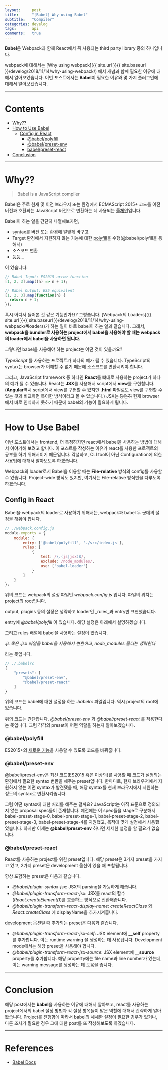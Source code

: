 ```yaml
---
layout:     post
title:      "[Babel] Why using Babel"
subtitle:   "Compiler"
categories: develog
tags:       api
comments:   true
---
```


**Babel**은 Webpack과 함께 React에서 꼭 사용되는 third party library 중의 하나입니다.

webpack에 대해서는 [Why using webpack]({{ site.url }}{{ site.baseurl }}/develog/2018/11/14/why-using-webpack/) 에서 개념과 함께 필요한 이유에 대해서 알아보았습니다. 이번 포스트에서는 **Babel**이 필요한 이유와 몇 가지 플러그인에 대해서 알아보겠습니다.

---

# Contents

* [Why??](#why)
* [How to Use Babel](#how-to-use-babel)
  * [Config in React](#config-in-react)
    * [@babel/polyfill](#babelpolyfill)
    * [@babel/preset-env](#babelpreset-env)
    * [babel/preset-react](#babelpreset-react)
* [Conclusion](#conclusion)

---

# Why??

> Babel is a JavaScript compiler

Babel은 주로 현재 및 이전 브라우저 또는 환경에서 ECMAScript 2015+ 코드를 이전 버전과 호환되는 JavaScript 버전으로 변환하는 데 사용되는 [툴체인](https://ko.wikipedia.org/wiki/%ED%88%B4%EC%B2%B4%EC%9D%B8)입니다.

Babel이 하는 일을 간단히 나열해보자면,

* syntax를 버전 또는 환경에 알맞게 바꾸고
* Target 환경에서 지원하지 않는 기능에 대한 [polyfill](https://en.wikipedia.org/wiki/Polyfill_(programming))을 수행(@babel/polyfill을 통해서)
* 소스코드 변환
* [등등](https://babeljs.io/videos.html)...

이 있습니다.

```js
// Babel Input: ES2015 arrow function
[1, 2, 3].map((n) => n + 1);

// Babel Output: ES5 equivalent
[1, 2, 3].map(function(n) {
  return n + 1;
});
```

혹시 어디서 들어본 것 같은 기능인가요? 그렇습니다. [Webpack의 Loaders]({{ site.url }}{{ site.baseurl }}/develog/2018/11/14/why-using-webpack/#loaders)가 하는 일이 바로 babel이 하는 일과 같습니다. 그래서, **webpack을 bundler로 사용하는 project에서 babel을 사용해야 할 때는 webpack의 loader에서 babel을 사용하면 됩니다.**

그렇다면 babel을 사용해야 하는 project는 어떤 것이 있을까요?

_TypeScript_ 를 사용하는 프로젝트가 하나의 예가 될 수 있습니다. TypeScript의 syntax는 browser가 이해할 수 없기 때문에 소스코드를 변환시켜야 합니다.

그리고, JavaScript framework 중 하나인 **React**를 뼈대로 사용하는 project가 하나의 예가 될 수 있습니다. React는 **JSX**를 사용해서 script에서 **view**를 구현합니다. (**Angular**역시 script에서 view를 구현할 수 있지만 **.html** 파일로도 view를 구현할 수 있는 것과 비교하면 특이한 방식이라고 볼 수 있습니다.) JSX는 ~~당연히~~ 현재 browser에서 바로 인식하지 못하기 때문에 babel의 기능이 필요하게 됩니다.

---

# How to Use Babel

이번 포스트에서는 frontend, 더 특정하자면 react에서 babel을 사용하는 방법에 대해서 이야기해 보려고 합니다. 이 포스트를 작성하는 이유가 react를 사용한 프로젝트의 공부를 하기 위해서이기 때문입니다. 각설하고, CLI tool이 아닌 Configuration에 의한 사용법에 대해서 알아보도록 하겠습니다.

Webpack의 loader로서 Babel을 이용할 때는 **File-relative** 방식의 config를 사용할 수 있습니다. Project-wide 방식도 있지만, 여기서는 File-relative 방식만을 다루도록 하겠습니다.

## Config in React

Babel을 webpack의 loader로 사용하기 위해서는, webpack과 babel 두 군데의 설정을 해줘야 합니다.

```js
// ./webpack.config.js
module.exports = {
    module: {
        entry: ['@babel/polyfill', './src/index.js'],
        rules: [
            {
                test: /\.(js|jsx)$/,
                exclude: /node_modules/,
                use: ['babel-loader']
            }
        ]
    }
};
```

위의 코드는 webpack의 설정 파일인 _webpack.config.js_ 입니다. 파일의 위치는 project의 root입니다.

output, plugins 등의 설정은 생략하고 loader인 _rules_과 entry만 표현했습니다.

entry에 _@babel/polyfill_ 이 있습니다. 해당 설정은 아래에서 설명하겠습니다.

그리고 rules 배열에 babel을 사용하는 설정이 있습니다.

*.js 혹은 .jsx 파일을 babel을 사용해서 변환하고, node_modules 폴더는 생략한다*

라는 뜻입니다.

```js
// ./.babelrc
{
    "presets": [
        "@babel/preset-env",
        "@babel/preset-react"
    ]
}
```

위의 코드는 babel에 대한 설정을 하는 _.babelrc_ 파일입니다. 역시 project의 root에 있습니다.

위의 코드는 간단합니다. _@babel/preset-env_ 과 _@babel/preset-react_ 를 적용한다는 뜻입니다. 그럼 각각의 preset이 어떤 역할을 하는지 알아보겠습니다.

### @babel/polyfill

ES2015+의 [새로운 기능](https://devhints.io/es6)을 사용할 수 있도록 코드를 바꿔줍니다. 

### @babel/preset-env

@babel/preset-env은 최신 코드(ES2015 혹은 이상의)를 사용할 때 코드가 실행되는 환경에서 필요한 syntax 변환을 해주는 preset입니다. 한마디로, 현재 브라우저에서 지원하지 않는 어떤 syntax가 발견됐을 때, 해당 syntax를 현재 브라우저에서 지원하는 정도의 syntax로 변환시켜줍니다.

그럼 어떤 syntax에 대한 처리를 해주는 걸까요? JavaScript는 아직 표준으로 정의되지 않는 proposal spec들이 존재합니다. 예전에는 이 spec들을 stage로 구분해서 babel-preset-stage-0, babel-preset-stage-1, babel-preset-stage-2, babel-preset-stage-3, babel-preset-stage-4를 지원했고, 목적에 맞게 설정해서 사용했었습니다. 하지만 이제는 **@babel/preset-env** 하나면 세세한 설정을 할 필요가 없습니다.

### @babel/preset-react

React를 사용하는 project를 위한 preset입니다. 해당 preset은 3가지 preset을 가지고 있고, 2가지 preset은 development 옵션이 있을 때 포함됩니다.

항상 포함하는 preset은 다음과 같습니다.

* _@babel/plugin-syntax-jsx_: JSX의 parsing을 가능하게 해줍니다.
* _@babel/plugin-transform-react-jsx_: JSX를 react의 함수(_React.createElement()_)를 호출하는 방식으로 전환해줍니다.
* _@babel/plugin-transform-react-display-name_: _createReactClass_ 와 _React.createClass_ 에 displayName을 추가시켜줍니다.

development 옵션일 때 추가되는 preset은 다음과 같습니다.

* _@babel/plugin-transform-react-jsx-self_: JSX element에 **__self** property를 추가합니다. 이는 runtime warning 을 생성하는 데 사용됩니다. Development mode에서는 해당 preset을 사용해야 합니다.
* _@babel/plugin-transform-react-jsx-source_: JSX element에 **__source** property를 추가합니다. 해당 property에는 file name과 line number가 있는데, 이는 warning message를 생성하는 데 도움을 줍니다.

---

# Conclusion

해당 post에서는 **babel**을 사용하는 이유에 대해서 알아보고, react를 사용하는 project에서의 babel 설정 방법과 각 설정 항목들이 맡은 역할에 대해서 간략하게 알아봤습니다. Project를 진행함에 따라서 babel의 세세한 설정이 필요한 경우가 있거나, 다른 조사가 필요한 경우 그에 대한 post를 또 작성해보도록 하겠습니다.

---

# References
* [Babel Docs](https://babeljs.io/docs/en/#babel-is-a-javascript-compiler)